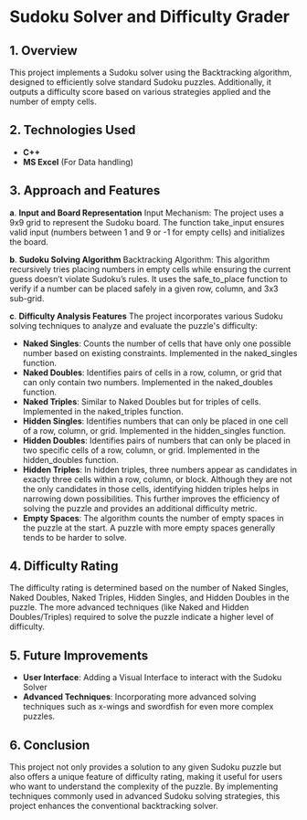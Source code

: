 # Sudoku Solver and Difficulty Grader

## 1. Overview

This project implements a Sudoku solver using the Backtracking algorithm, designed to efficiently solve standard Sudoku puzzles. Additionally, it outputs a difficulty score based on various strategies applied and the number of empty cells.

## 2. Technologies Used
- **C++**
- **MS Excel** (For Data handling)

## 3. Approach and Features
**a**. **Input and Board Representation**
Input Mechanism: The project uses a 9x9 grid to represent the Sudoku board. The function take_input ensures valid input (numbers between 1 and 9 or -1 for empty cells) and initializes the board. 

**b**. **Sudoku Solving Algorithm**
Backtracking Algorithm: This algorithm recursively tries placing numbers in empty cells while ensuring the current guess doesn’t violate Sudoku’s rules. It uses the safe_to_place function to verify if a number can be placed safely in a given row, column, and 3x3 sub-grid.

**c**. **Difficulty Analysis Features**
The project incorporates various Sudoku solving techniques to analyze and evaluate the puzzle's difficulty:

- **Naked Singles**: Counts the number of cells that have only one possible number based on existing constraints. Implemented in the naked_singles function.
- **Naked Doubles**: Identifies pairs of cells in a row, column, or grid that can only contain two numbers. Implemented in the naked_doubles function.
- **Naked Triples**: Similar to Naked Doubles but for triples of cells. Implemented in the naked_triples function.
- **Hidden Singles**: Identifies numbers that can only be placed in one cell of a row, column, or grid. Implemented in the hidden_singles function.
- **Hidden Doubles**: Identifies pairs of numbers that can only be placed in two specific cells of a row, column, or grid. Implemented in the hidden_doubles function.
- **Hidden Triples**: In hidden triples, three numbers appear as candidates in exactly three cells within a row, column, or block. Although they are not the only candidates in those cells, identifying hidden triples helps in narrowing down possibilities. This further improves the efficiency of solving the puzzle and provides an additional difficulty metric.
- **Empty Spaces**: The algorithm counts the number of empty spaces in the puzzle at the start. A puzzle with more empty spaces generally tends to be harder to solve.

  
## 4. Difficulty Rating
The difficulty rating is determined based on the number of Naked Singles, Naked Doubles, Naked Triples, Hidden Singles, and Hidden Doubles in the puzzle.
The more advanced techniques (like Naked and Hidden Doubles/Triples) required to solve the puzzle indicate a higher level of difficulty.

## 5. Future Improvements
- **User Interface**: Adding a Visual Interface to interact with the Sudoku Solver
- **Advanced Techniques**: Incorporating more advanced solving techniques such as x-wings and swordfish for even more complex puzzles.

## 6. Conclusion
This project not only provides a solution to any given Sudoku puzzle but also offers a unique feature of difficulty rating, making it useful for users who want to understand the complexity of the puzzle. By implementing techniques commonly used in advanced Sudoku solving strategies, this project enhances the conventional backtracking solver.


